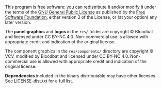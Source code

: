 This program is free software: you can redistribute it and/or modify it under the terms of the [GNU General Public License](https://www.gnu.org/licenses/gpl-3.0.en.html) as published by the [Free Software Foundation](https://www.fsf.org/), either version 3 of the License, or (at your option) any later version.

The **panel graphics** and **logos** in the `res/` folder are copyright © Bloodbat and licensed under CC BY-NC 4.0. Non-commercial use is allowed with appropriate credit and indication of the original license.

The component graphics in the `res/components/` directory are copyright © VCV, modified by Bloodbat and licensed under CC BY-NC 4.0. Non-commercial use is allowed with appropriate credit and indication of the original license.

**Dependencies** included in the binary distributable may have other licenses.
See [LICENSE-dist.txt](LICENSE-dist.txt) for a full list.
